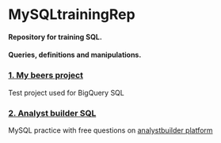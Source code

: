 # MySQLtrainingRep

#### Repository for training SQL.  
#### Queries, definitions and manipulations.

### [1. My beers project](https://github.com/okemoto6/MySQLtrainingRep/tree/main/My%20beers%20project)

Test project used for BigQuery SQL 

### [2. Analyst builder SQL](https://github.com/okemoto6/MySQLtrainingRep/tree/main/Analyst_builder_SQL)

MySQL practice with free questions on [analystbuilder platform](https://www.analystbuilder.com/)
